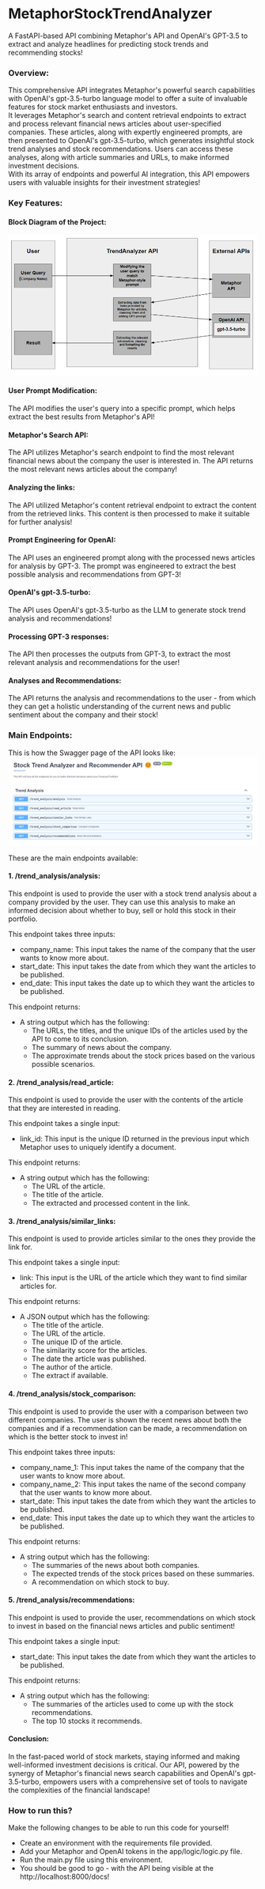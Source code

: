 # MetaphorStockTrendAnalyzer
A FastAPI-based API combining Metaphor's API and OpenAI's GPT-3.5 to extract and analyze headlines for predicting stock trends and recommending stocks!
### Overview:
This comprehensive API integrates Metaphor's powerful search capabilities with OpenAI's gpt-3.5-turbo language model to offer a suite of invaluable features for stock market enthusiasts and investors.  
It leverages Metaphor's search and content retrieval endpoints to extract and process relevant financial news articles about user-specified companies. These articles, along with expertly engineered prompts, are then presented to OpenAI's gpt-3.5-turbo, which generates insightful stock trend analyses and stock recommendations. 
Users can access these analyses, along with article summaries and URLs, to make informed investment decisions.  
With its array of endpoints and powerful AI integration, this API empowers users with valuable insights for their investment strategies!
### Key Features:

#### Block Diagram of the Project:
![Alt text](https://github.com/osabnis/MetaphorStockTrendAnalyzer/blob/main/diagrams/block_diagram.png?raw=true "Block Diagram")

#### User Prompt Modification: 
The API modifies the user's query into a specific prompt, which helps extract the best results from Metaphor's API!

#### Metaphor's Search API: 
The API utilizes Metaphor's search endpoint to find the most relevant financial news about the company the user is interested in. The API returns the most relevant news articles about the company!

#### Analyzing the links: 
The API utilized Metaphor's content retrieval endpoint to extract the content from the retrieved links. This content is then processed to make it suitable for further analysis!

#### Prompt Engineering for OpenAI: 
The API uses an engineered prompt along with the processed news articles for analysis by GPT-3. The prompt was engineered to extract the best possible analysis and recommendations from GPT-3! 

#### OpenAI's gpt-3.5-turbo:
The API uses OpenAI's gpt-3.5-turbo as the LLM to generate stock trend analysis and recommendations!  

#### Processing GPT-3 responses:
The API then processes the outputs from GPT-3, to extract the most relevant analysis and recommendations for the user!

#### Analyses and Recommendations:
The API returns the analysis and recommendations to the user - from which they can get a holistic understanding of the current news and public sentiment about the company and their stock!

### Main Endpoints:
This is how the Swagger page of the API looks like:  
![Alt text](https://github.com/osabnis/MetaphorStockTrendAnalyzer/blob/main/diagrams/fastapi_swagger.png?raw=true "Swagger Diagram")

These are the main endpoints available:
#### 1. /trend_analysis/analysis:
This endpoint is used to provide the user with a stock trend analysis about a company provided by the user. They can use this analysis to make an informed decision about whether to buy, sell or hold this stock in their portfolio.

This endpoint takes three inputs:
* company_name: This input takes the name of the company that the user wants to know more about.
* start_date: This input takes the date from which they want the articles to be published.
* end_date: This input takes the date up to which they want the articles to be published.

This endpoint returns:
* A string output which has the following:
  * The URLs, the titles, and the unique IDs of the articles used by the API to come to its conclusion.
  * The summary of news about the company.
  * The approximate trends about the stock prices based on the various possible scenarios.

#### 2. /trend_analysis/read_article:
This endpoint is used to provide the user with the contents of the article that they are interested in reading.

This endpoint takes a single input:
* link_id: This input is the unique ID returned in the previous input which Metaphor uses to uniquely identify a document.

This endpoint returns:
* A string output which has the following:
  * The URL of the article.
  * The title of the article.
  * The extracted and processed content in the link.

#### 3. /trend_analysis/similar_links:
This endpoint is used to provide articles similar to the ones they provide the link for.

This endpoint takes a single input:
* link: This input is the URL of the article which they want to find similar articles for.

This endpoint returns:
* A JSON output which has the following:
  * The title of the article.
  * The URL of the article.
  * The unique ID of the article.
  * The similarity score for the articles.
  * The date the article was published.
  * The author of the article.
  * The extract if available.

#### 4. /trend_analysis/stock_comparison:
This endpoint is used to provide the user with a comparison between two different companies. The user is shown the recent news about both the companies and if a recommendation can be made, a recommendation on which is the better stock to invest in!

This endpoint takes three inputs:
* company_name_1: This input takes the name of the company that the user wants to know more about.
* company_name_2: This input takes the name of the second company that the user wants to know more about.
* start_date: This input takes the date from which they want the articles to be published.
* end_date: This input takes the date up to which they want the articles to be published.

This endpoint returns:
* A string output which has the following:
  * The summaries of the news about both companies.
  * The expected trends of the stock prices based on these summaries.
  * A recommendation on which stock to buy.


#### 5. /trend_analysis/recommendations:
This endpoint is used to provide the user, recommendations on which stock to invest in based on the financial news articles and public sentiment!

This endpoint takes a single input:
* start_date: This input takes the date from which they want the articles to be published.

This endpoint returns:
* A string output which has the following:
  * The summaries of the articles used to come up with the stock recommendations.
  * The top 10 stocks it recommends.

#### Conclusion:
In the fast-paced world of stock markets, staying informed and making well-informed investment decisions is critical. Our API, powered by the synergy of Metaphor's financial news search capabilities and OpenAI's gpt-3.5-turbo, empowers users with a comprehensive set of tools to navigate the complexities of the financial landscape!  

### How to run this?
Make the following changes to be able to run this code for yourself!
- Create an environment with the requirements file provided.
- Add your Metaphor and OpenAI tokens in the app/logic/logic.py file.
- Run the main.py file using this environment.
- You should be good to go - with the API being visible at the http://localhost:8000/docs!
